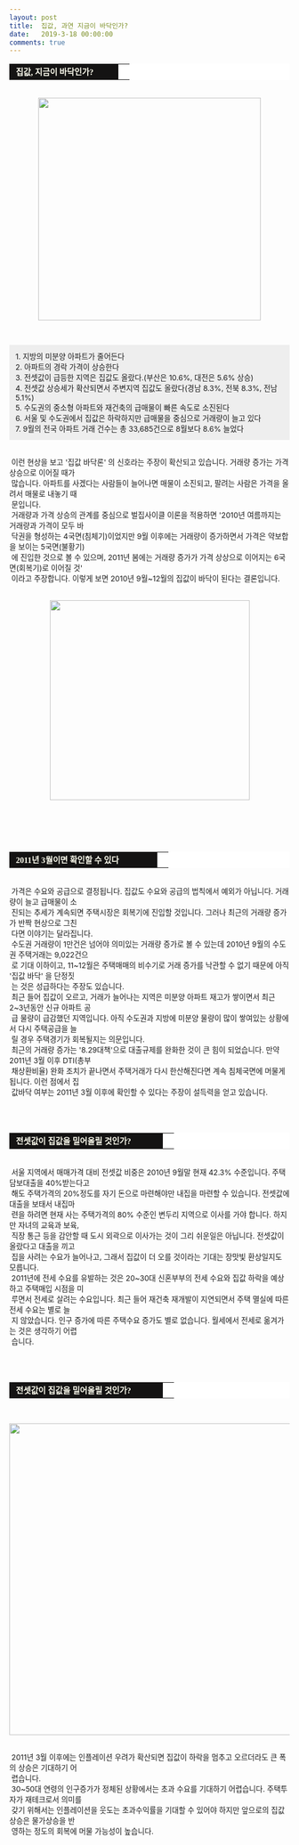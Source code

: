 ```yaml
---
layout: post
title:  집값, 과연 지금이 바닥인가?
date:   2019-3-18 00:00:00
comments: true
---
```





<div><table width="99%" bgcolor="#ffffff" cellspacing="1" cellpadding="2"><tbody><tr><td width="180" bgcolor="#141313" style-="border-bottom:#141313 1px solid; border-left:#141313 1px solid; border-top:#141313 1px solid; &#13;&#10;border-right:#141313 1px solid"><span style="color: rgb(0, 0, 0); font-family: 맑은 고딕, dotum, verdana; font-size: 11pt;"><strong><span syle="font-size:11pt"><font color="#fffff0">&nbsp;집값, 지금이&nbsp;바닥인가?</font></span></strong></span></td><td style="border-width: 0px 0px 1px; border-style: solid; border-color: rgb(255, 255, 255) rgb(255, 255, 255) rgb(20, 19, 19);"><span style="font-size: 11pt;"><font color="#000000">&nbsp;</font></span></td></tr></tbody></table></div><div><span style="font-size: 10pt;">﻿<br></span></div><span style="font-size: 10pt;"><div class="imageblock center" style="text-align: center; clear: both;"><span data-url="https://t1.daumcdn.net/cfile/tistory/174B6F184CD113C525?download" data-lightbox="lightbox"><img width="400" height="339" style="height: auto; cursor: pointer; max-width: 100%;" alt="" src="https://t1.daumcdn.net/cfile/tistory/174B6F184CD113C525" filename="주택2.jpg" filemime="image/jpeg"></span></div><p></p></span><p><span style="font-size: 10pt;">﻿</span><br></p><div class="txc-textbox" style="padding: 10px; border: 1px solid rgb(238, 238, 238); border-image: none; background-color: rgb(238, 238, 238);"><span style="font-size: 10pt;">1. 지방의 미분양 아파트가 줄어든다</span><br><span style="font-size: 10pt;">2. 아파트의 경락 가격이 상승한다</span><br><span style="font-size: 10pt;">3. 전셋값이 급등한 지역은 집값도 올랐다.(부산은 10.6%, 대전은 5.6% 상승)</span><br><span style="font-size: 10pt;">4. 전셋값 상승세가 확산되면서 주변지역 집값도 올랐다(경남 8.3%, 전북 8.3%, 전남 5.1%)</span><br><span style="font-size: 10pt;">5. 수도권의 중소형 아파트와 재건축의 급매물이 빠른 속도로 소진된다</span><br><span style="font-size: 10pt;">6. 서울 및 수도권에서 집값은 하락하지만 급매물을 중심으로 거래량이 늘고 있다</span><br><span style="font-size: 10pt;">7. 9월의 전국 아파트 거래 건수는 총 33,685건으로 8월보다 8.6% 늘었다</span></div><p></p><span style="font-size: 10pt;"><p>﻿<br>&nbsp;이런 현상을 보고 '집값 바닥론' 의 신호라는 주장이 확산되고 있습니다. 거래량 증가는 가격 상승으로 이어질 때가 <br>&nbsp;많습니다. 아파트를 사겠다는 사람들이 늘어나면 매물이 소진되고, 팔려는 사람은 가격을 올려서 매물로 내놓기 때<br>&nbsp;문입니다. <br> &nbsp;거래량과 가격 상승의 관계를 중심으로 벌집사이클 이론을 적용하면 '2010년 여름까지는 거래량과 가격이 모두 바<br>&nbsp;닥권을 형성하는 4국면(침체기)이었지만 9월 이후에는 거래량이 증가하면서 가격은 약보합을 보이는 5국면(불황기)<br> &nbsp;에 진입한 것으로 볼 수 있으며, 2011년 봄에는 거래량 증가가 가격 상상으로 이어지는 6국면(회복기)로 이어질 것' <br> &nbsp;이라고 주장합니다. 이렇게 보면 2010년 9월~12월의 집값이 바닥이 된다는 결론입니다.<br><br></p><div class="imageblock center" style="text-align: center; clear: both;"><span data-url="https://t1.daumcdn.net/cfile/tistory/15330C0E4CD1145E05?download" data-lightbox="lightbox"><img width="359" height="203" style="height: auto; cursor: pointer; max-width: 100%;" alt="" src="https://t1.daumcdn.net/cfile/tistory/15330C0E4CD1145E05" filename="벌집.jpg" filemime="image/jpeg"></span></div><p><br><br><br><br></p><table width="99%" bgcolor="#ffffff" cellspacing="1" cellpadding="2"><tbody><tr><td width="250" bgcolor="#141313" style-="border-bottom:#141313 1px solid; border-left:#141313 1px solid; border-top:#141313 1px solid; &#13;&#10;border-right:#141313 1px solid"><span style="color: rgb(0, 0, 0); font-family: 맑은 고딕, dotum, verdana; font-size: 11pt;"><strong><span syle="font-size:11pt"><font color="#fffff0">&nbsp;2011년 3월이면 확인할 수 있다</font></span></strong></span></td><td style="border-width: 0px 0px 1px; border-style: solid; border-color: rgb(255, 255, 255) rgb(255, 255, 255) rgb(20, 19, 19);"><span style="font-size: 11pt;"><font color="#000000">&nbsp;</font></span></td></tr></tbody></table></span><p></p><span style="font-size: 10pt;"><p>﻿<br>&nbsp;가격은 수요와 공급으로 결정됩니다. 집값도 수요와 공급의 법칙에서 예외가 아닙니다. 거래량이 늘고 급매물이 소<br>&nbsp;진되는 추세가 계속되면 주택시장은 회복기에 진입할 것입니다. 그러나 최근의 거래량 증가가 반짝 현상으로 그친<br>&nbsp;다면 이야기는 달라집니다.<br> &nbsp;수도권 거래량이 1만건은 넘어야 의미있는 거래량 증가로 볼 수 있는데 2010년 9월의 수도권 주택거래는 9,022건으<br>&nbsp;로 기대 이하이고, 11~12월은 주택매매의 비수기로 거래 증가를 낙관할 수 없기 때문에 아직 '집값 바닥' 을 단정짓<br>&nbsp;는 것은 성급하다는 주장도 있습니다.<br> &nbsp;최근 들어 집값이 오르고, 거래가 늘어나는 지역은 미분양 아파트 재고가 쌓이면서 최근 2~3년동안 신규 아파트 공<br>&nbsp;급 물량이 급감했던 지역입니다. 아직 수도권과 지방에 미분양 물량이 많이 쌓여있는 상황에서 다시 주택공급을 늘<br>&nbsp;릴 경우 주택경기가 회복될지는 의문입니다.<br> &nbsp;최근의 거래량 증가는 '8.29대책'으로 대출규제를 완화한 것이 큰 힘이 되었습니다. 만약 2011년 3월 이후 DTI(총부<br>&nbsp;채상환비율) 완화 조치가 끝나면서 주택거래가 다시 한산해진다면 계속 침체국면에 머물게 됩니다. 이런 점에서 집<br>&nbsp;값바닥 여부는 2011년 3월 이후에 확인할 수 있다는 주장이 설득력을 얻고 있습니다.<br><br><br><br></p><table width="99%" bgcolor="#ffffff" cellspacing="1" cellpadding="2"><tbody><tr><td width="260" bgcolor="#141313" style-="border-bottom:#141313 1px solid; border-left:#141313 1px solid; border-top:#141313 1px solid; &#13;&#10;border-right:#141313 1px solid"><span style="color: rgb(0, 0, 0); font-family: 맑은 고딕, dotum, verdana; font-size: 11pt;"><strong><span syle="font-size:11pt"><font color="#fffff0">&nbsp;전셋값이 집값을 밀어올릴 것인가?</font></span></strong></span></td><td style="border-width: 0px 0px 1px; border-style: solid; border-color: rgb(255, 255, 255) rgb(255, 255, 255) rgb(20, 19, 19);"><span style="font-size: 11pt;"><font color="#000000">&nbsp;</font></span></td></tr></tbody></table><p></p><span style="font-size: 10pt;"><p>﻿<br>&nbsp;서울 지역에서 매매가격 대비 전셋값 비중은 2010년 9월말 현재 42.3% 수준입니다. 주택담보대출을 40%받는다고 <br>&nbsp;해도 주택가격의 20%정도를 자기 돈으로 마련해야만 내집을 마련할 수 있습니다.&nbsp;전셋값에 대출을 보태서 내집마<br>&nbsp;련을 하려면 현재 사는 주택가격의 80% 수준인 변두리 지역으로 이사를 가야 합니다. 하지만 자녀의 교육과 보육, <br> &nbsp;직장 통근 등을 감안할 때 도시 외곽으로 이사가는 것이 그리 쉬운일은 아닙니다. 전셋값이 올랐다고 대출을 끼고 <br>&nbsp;집을 사려는 수요가 늘어나고, 그래서 집값이 더 오를 것이라는 기대는 장맛빛 환상일지도 모릅니다.<br> &nbsp;2011년에 전세 수요를 유발하는 것은 20~30대 신혼부부의 전세 수요와 집값 하락을 예상하고 주택매입 시점을 미<br>&nbsp;루면서 전세로 살려는 수요입니다. 최근 들어 재건축 재개발이 지연되면서 주택 멸실에 따른 전세 수요는 별로 늘<br>&nbsp;지 않았습니다. 인구 증가에 따른 주택수요 증가도 별로 없습니다. 월세에서 전세로 옮겨가는 것은 생각하기 어렵<br>&nbsp;습니다.<br><br><br><br></p><table width="99%" bgcolor="#ffffff" cellspacing="1" cellpadding="2"><tbody><tr><td width="260" bgcolor="#141313" style-="border-bottom:#141313 1px solid; border-left:#141313 1px solid; border-top:#141313 1px solid; &#13;&#10;border-right:#141313 1px solid"><span style="color: rgb(0, 0, 0); font-family: 맑은 고딕, dotum, verdana; font-size: 11pt;"><strong><span syle="font-size:11pt"><font color="#fffff0">&nbsp;전셋값이 집값을 밀어올릴 것인가?</font></span></strong></span></td><td style="border-width: 0px 0px 1px; border-style: solid; border-color: rgb(255, 255, 255) rgb(255, 255, 255) rgb(20, 19, 19);"><span style="font-size: 11pt;"><font color="#000000">&nbsp;</font></span></td></tr></tbody></table><p></p><span style="font-size: 10pt;"><p>﻿<br></p><div class="imageblock center" style="text-align: center; clear: both;"><span data-url="https://t1.daumcdn.net/cfile/tistory/184C7C0B4CD115B40D?download" data-lightbox="lightbox"><img width="560" height="178" style="height: auto; cursor: pointer; max-width: 100%;" alt="" src="https://t1.daumcdn.net/cfile/tistory/184C7C0B4CD115B40D" filename="전세수요.jpg" filemime="image/jpeg"></span></div><p><br>&nbsp;2011년 3월 이후에는 인플레이션 우려가 확산되면 집값이 하락을 멈추고 오르더라도 큰 폭의 상승은 기대하기 어<br>&nbsp;렵습니다. <br> &nbsp;30~50대 연령의 인구증가가 정체된 상황에서는 초과 수요를 기대하기 어렵습니다. 주택투자가 재테크로서 의미를 <br>&nbsp;갖기 위해서는 인플레이션을 웃도는 초과수익률을 기대할 수 있어야 하지만 앞으로의 집값 상승은 물가상승을 반<br>&nbsp;영하는 정도의 회복에 머물 가능성이 높습니다.</p></span><p><br></p></span><p><br></p></span><p><br></p>
<p><br></p>